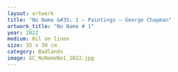 ```yaml
---
layout: artwork
title: "No Name &#35; 1 — Paintings — George Chapman"
artwork_title: "No Name # 1"
year: 2022
medium: Oil on linen
size: 35 x 30 cm
category: Badlands
image: GC_NoNameNo1_2022.jpg
---
```

